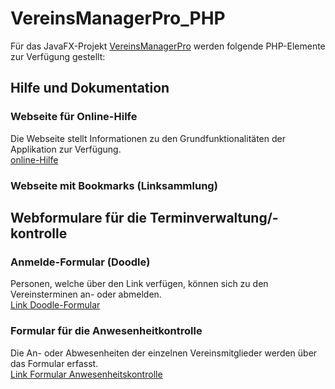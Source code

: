 # VereinsManagerPro_PHP
Für das JavaFX-Projekt [VereinsManagerPro](https://github.com/cloud4bspace/VereinsManagerPro) werden folgende PHP-Elemente zur Verfügung gestellt:

## Hilfe und Dokumentation
### Webseite für Online-Hilfe
Die Webseite stellt Informationen zu den Grundfunktionalitäten der Applikation zur Verfügung.  
[online-Hilfe](https://www.cloud4b.space/VereinsManager/Hilfe/help.html)
### Webseite mit Bookmarks (Linksammlung)


## Webformulare für die Terminverwaltung/-kontrolle
### Anmelde-Formular (Doodle)
Personen, welche über den Link verfügen, können sich zu den Vereinsterminen an- oder abmelden.  
[Link Doodle-Formular](https://www.cloud4b.space/VereinsManager/Doodle/doodle.php)
### Formular für die Anwesenheitkontrolle
Die An- oder Abwesenheiten der einzelnen Vereinsmitglieder werden über das Formular erfasst.  
[Link Formular Anwesenheitskontrolle](https://www.cloud4b.space/VereinsManager/Kontrolle/kontrolluebersicht.php)
